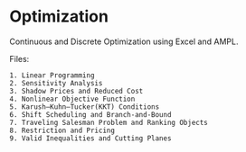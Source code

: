 # Optimization
Continuous and Discrete Optimization using Excel and AMPL. 

Files:

    1. Linear Programming
    2. Sensitivity Analysis
    3. Shadow Prices and Reduced Cost
    4. Nonlinear Objective Function
    5. Karush–Kuhn–Tucker(KKT) Conditions
    6. Shift Scheduling and Branch-and-Bound
    7. Traveling Salesman Problem and Ranking Objects
    8. Restriction and Pricing
    9. Valid Inequalities and Cutting Planes
